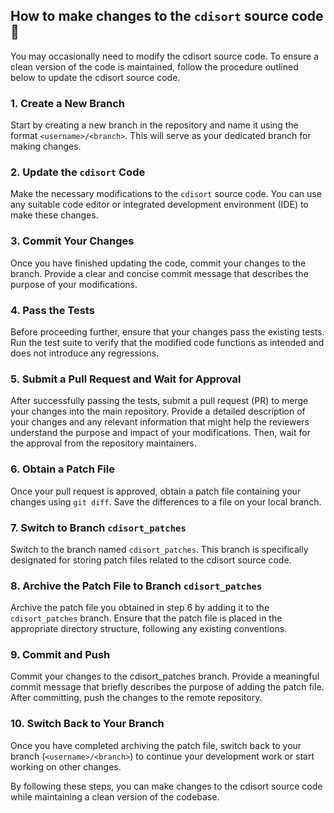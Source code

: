 ## How to make changes to the `cdisort` source code 📌

You may occasionally need to modify the cdisort source code. To ensure a clean version of the code is maintained, follow the procedure outlined below to update the cdisort source code.

### 1. Create a New Branch

Start by creating a new branch in the repository and name it using the format `<username>/<branch>`. This will serve as your dedicated branch for making changes.

### 2. Update the `cdisort` Code

Make the necessary modifications to the `cdisort` source code. You can use any suitable code editor or integrated development environment (IDE) to make these changes.

### 3. Commit Your Changes

Once you have finished updating the code, commit your changes to the branch. Provide a clear and concise commit message that describes the purpose of your modifications.

### 4. Pass the Tests

Before proceeding further, ensure that your changes pass the existing tests. Run the test suite to verify that the modified code functions as intended and does not introduce any regressions.

### 5. Submit a Pull Request and Wait for Approval

After successfully passing the tests, submit a pull request (PR) to merge your changes into the main repository. Provide a detailed description of your changes and any relevant information that might help the reviewers understand the purpose and impact of your modifications. Then, wait for the approval from the repository maintainers.

### 6. Obtain a Patch File

Once your pull request is approved, obtain a patch file containing your changes using `git diff`. Save the differences to a file on your local branch.

### 7. Switch to Branch `cdisort_patches`

Switch to the branch named `cdisort_patches`. This branch is specifically designated for storing patch files related to the cdisort source code.

### 8. Archive the Patch File to Branch `cdisort_patches`

Archive the patch file you obtained in step 6 by adding it to the `cdisort_patches` branch. Ensure that the patch file is placed in the appropriate directory structure, following any existing conventions.

### 9. Commit and Push

Commit your changes to the cdisort_patches branch. Provide a meaningful commit message that briefly describes the purpose of adding the patch file. After committing, push the changes to the remote repository.

### 10. Switch Back to Your Branch

Once you have completed archiving the patch file, switch back to your branch (`<username>/<branch>`) to continue your development work or start working on other changes.

By following these steps, you can make changes to the cdisort source code while maintaining a clean version of the codebase.
